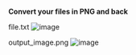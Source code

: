**Convert your files in PNG and back**

file.txt
![image](https://github.com/yakiecho/FileToPNG/assets/77485239/b77b7e5b-bcb2-4eb3-979a-7779b21ebef0)

output_image.png
![image](https://github.com/yakiecho/FileToPNG/assets/77485239/28ab201c-0910-4e7a-baf5-d6199a2edf8a)
